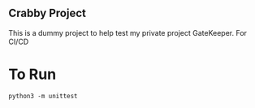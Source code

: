 ## Crabby Project

This is a dummy project to help test my private project GateKeeper. For CI/CD

# To Run
```
python3 -m unittest
```